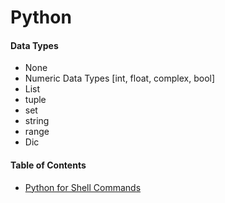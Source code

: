 # Python
#### Data Types
  * None
  * Numeric Data Types [int, float, complex, bool]
  * List
  * tuple
  * set 
  * string
  * range
  * Dic
#### Table of Contents
  * [Python for Shell Commands](https://github.com/rbngtm1/Python/blob/master/shell_and_python.md)
